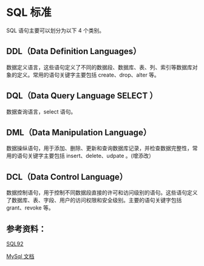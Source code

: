 # SQL 标准

SQL 语句主要可以划分为以下 4 个类别。

## DDL（Data Definition Languages）

数据定义语言，这些语句定义了不同的数据段、数据库、表、列、索引等数据库对象的定义。常用的语句关键字主要包括 create、drop、alter 等。

## DQL（Data Query Language SELECT ）

数据查询语言，select 语句。

## DML（Data Manipulation Language）

数据操纵语句，用于添加、删除、更新和查询数据库记录，并检查数据完整性，常用的语句关键字主要包括 insert、delete、udpate 。(增添改）

## DCL（Data Control Language）

数据控制语句，用于控制不同数据段直接的许可和访问级别的语句。这些语句定义了数据库、表、字段、用户的访问权限和安全级别。主要的语句关键字包括 grant、revoke 等。

## 参考资料：

[SQL92](http://owen.sj.ca.us/rkowen/howto/sql92F.html)

[MySql 文档](https://dev.mysql.com/doc/refman/8.0/en/sql-syntax.html)
